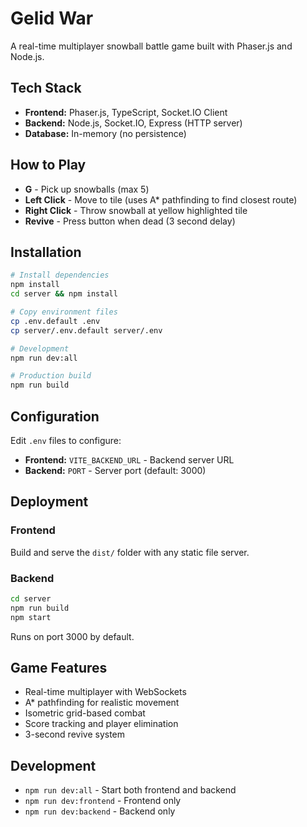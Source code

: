 # Gelid War

A real-time multiplayer snowball battle game built with Phaser.js and Node.js.

## Tech Stack

- **Frontend:** Phaser.js, TypeScript, Socket.IO Client
- **Backend:** Node.js, Socket.IO, Express (HTTP server)
- **Database:** In-memory (no persistence)

## How to Play

- **G** - Pick up snowballs (max 5)
- **Left Click** - Move to tile (uses A* pathfinding to find closest route)
- **Right Click** - Throw snowball at yellow highlighted tile
- **Revive** - Press button when dead (3 second delay)

## Installation

```bash
# Install dependencies
npm install
cd server && npm install

# Copy environment files
cp .env.default .env
cp server/.env.default server/.env

# Development
npm run dev:all

# Production build
npm run build
```

## Configuration

Edit `.env` files to configure:

- **Frontend:** `VITE_BACKEND_URL` - Backend server URL
- **Backend:** `PORT` - Server port (default: 3000)

## Deployment

### Frontend
Build and serve the `dist/` folder with any static file server.

### Backend
```bash
cd server
npm run build
npm start
```

Runs on port 3000 by default.

## Game Features

- Real-time multiplayer with WebSockets
- A* pathfinding for realistic movement
- Isometric grid-based combat
- Score tracking and player elimination
- 3-second revive system

## Development

- `npm run dev:all` - Start both frontend and backend
- `npm run dev:frontend` - Frontend only
- `npm run dev:backend` - Backend only
